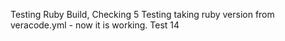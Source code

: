 Testing Ruby Build, Checking 5
Testing taking ruby version from veracode.yml - now it is working. Test 14
